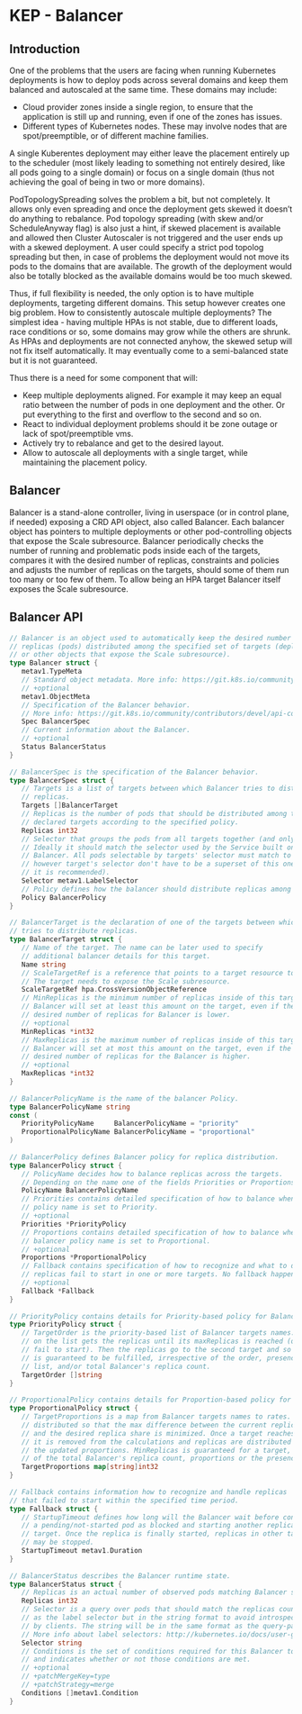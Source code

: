 
# KEP - Balancer 

## Introduction

One of the problems that the users are facing when running Kubernetes deployments is how to 
deploy pods across several domains and keep them balanced and autoscaled at the same time. 
These domains may include:

* Cloud provider zones inside a single region, to ensure that the application is still up and running, even if one of the zones has issues.
* Different types of Kubernetes nodes. These may involve nodes that are spot/preemptible, or of different machine families. 

A single Kuberentes deployment may either leave the placement entirely up to the scheduler 
(most likely leading to something not entirely desired, like all pods going to a single domain) or 
focus on a single domain (thus not achieving the goal of being in two or more domains). 

PodTopologySpreading solves the problem a bit, but not completely. It allows only even spreading 
and once the deployment gets skewed it doesn’t do anything to rebalance. Pod topology spreading 
(with skew and/or ScheduleAnyway flag) is also just a hint, if skewed placement is available and 
allowed then Cluster Autoscaler is not triggered and the user ends up with a skewed deployment. 
A user could specify a strict pod topolog spreading but then, in case of problems the deployment
would not move its pods to the domains that are available. The growth of the deployment would also 
be totally blocked as the available domains would be too much skewed.

Thus, if full flexibility is needed, the only option is to have multiple deployments, targeting 
different domains. This setup however creates one big problem. How to consistently autoscale multiple 
deployments? The simplest idea - having multiple HPAs is not stable, due to different loads, race 
conditions or so, some domains may grow while the others are shrunk. As HPAs and deployments are 
not connected anyhow, the skewed setup will not fix itself automatically. It may eventually come to 
a semi-balanced state but it is not guaranteed. 


Thus there is a need for some component that will:

* Keep multiple deployments aligned. For example it may keep an equal ratio between the number of
pods in one deployment and the other. Or put everything to the first and overflow to the second and so on.
* React to individual deployment problems should it be zone outage or lack of spot/preemptible vms. 
* Actively try to rebalance and get to the desired layout.
* Allow to autoscale all deployments with a single target, while maintaining the placement policy.

## Balancer 

Balancer is a stand-alone controller, living in userspace (or in control plane, if needed) exposing 
a CRD API object, also called Balancer. Each balancer object has pointers to multiple deployments 
or other pod-controlling objects that expose the Scale subresource. Balancer periodically checks 
the number of running and problematic pods inside each of the targets, compares it with the desired 
number of replicas, constraints and policies and adjusts the number of replicas on the targets, 
should some of them run too many or too few of them. To allow being an HPA target Balancer itself
exposes the Scale subresource.

## Balancer API

```go
// Balancer is an object used to automatically keep the desired number of
// replicas (pods) distributed among the specified set of targets (deployments
// or other objects that expose the Scale subresource).
type Balancer struct {
   metav1.TypeMeta
   // Standard object metadata. More info: https://git.k8s.io/community/contributors/devel/api-conventions.md#metadata
   // +optional
   metav1.ObjectMeta
   // Specification of the Balancer behavior.
   // More info: https://git.k8s.io/community/contributors/devel/api-conventions.md#spec-and-status.
   Spec BalancerSpec
   // Current information about the Balancer.
   // +optional
   Status BalancerStatus
}
 
// BalancerSpec is the specification of the Balancer behavior.
type BalancerSpec struct {
   // Targets is a list of targets between which Balancer tries to distribute
   // replicas.
   Targets []BalancerTarget
   // Replicas is the number of pods that should be distributed among the
   // declared targets according to the specified policy.
   Replicas int32
   // Selector that groups the pods from all targets together (and only those).
   // Ideally it should match the selector used by the Service built on top of the
   // Balancer. All pods selectable by targets' selector must match to this selector,
   // however target's selector don't have to be a superset of this one (although
   // it is recommended).
   Selector metav1.LabelSelector
   // Policy defines how the balancer should distribute replicas among targets.
   Policy BalancerPolicy
}
 
// BalancerTarget is the declaration of one of the targets between which the balancer
// tries to distribute replicas.
type BalancerTarget struct {
   // Name of the target. The name can be later used to specify
   // additional balancer details for this target.
   Name string
   // ScaleTargetRef is a reference that points to a target resource to balance.
   // The target needs to expose the Scale subresource.
   ScaleTargetRef hpa.CrossVersionObjectReference
   // MinReplicas is the minimum number of replicas inside of this target.
   // Balancer will set at least this amount on the target, even if the total
   // desired number of replicas for Balancer is lower.
   // +optional
   MinReplicas *int32
   // MaxReplicas is the maximum number of replicas inside of this target.
   // Balancer will set at most this amount on the target, even if the total
   // desired number of replicas for the Balancer is higher.
   // +optional
   MaxReplicas *int32
}
 
// BalancerPolicyName is the name of the balancer Policy.
type BalancerPolicyName string
const (
   PriorityPolicyName     BalancerPolicyName = "priority"
   ProportionalPolicyName BalancerPolicyName = "proportional"
)
 
// BalancerPolicy defines Balancer policy for replica distribution.
type BalancerPolicy struct {
   // PolicyName decides how to balance replicas across the targets.
   // Depending on the name one of the fields Priorities or Proportions must be set.
   PolicyName BalancerPolicyName
   // Priorities contains detailed specification of how to balance when balancer
   // policy name is set to Priority.
   // +optional
   Priorities *PriorityPolicy
   // Proportions contains detailed specification of how to balance when
   // balancer policy name is set to Proportional.
   // +optional
   Proportions *ProportionalPolicy
   // Fallback contains specification of how to recognize and what to do if some
   // replicas fail to start in one or more targets. No fallback happens if not-set.
   // +optional
   Fallback *Fallback
}
 
// PriorityPolicy contains details for Priority-based policy for Balancer.
type PriorityPolicy struct {
   // TargetOrder is the priority-based list of Balancer targets names. The first target
   // on the list gets the replicas until its maxReplicas is reached (or replicas
   // fail to start). Then the replicas go to the second target and so on. MinReplicas
   // is guaranteed to be fulfilled, irrespective of the order, presence on the
   // list, and/or total Balancer's replica count.
   TargetOrder []string
}
 
// ProportionalPolicy contains details for Proportion-based policy for Balancer.
type ProportionalPolicy struct {
   // TargetProportions is a map from Balancer targets names to rates. Replicas are
   // distributed so that the max difference between the current replica share
   // and the desired replica share is minimized. Once a target reaches maxReplicas
   // it is removed from the calculations and replicas are distributed with
   // the updated proportions. MinReplicas is guaranteed for a target, irrespective
   // of the total Balancer's replica count, proportions or the presence in the map.
   TargetProportions map[string]int32
}
 
// Fallback contains information how to recognize and handle replicas
// that failed to start within the specified time period.
type Fallback struct {
   // StartupTimeout defines how long will the Balancer wait before considering
   // a pending/not-started pod as blocked and starting another replica in some other
   // target. Once the replica is finally started, replicas in other targets
   // may be stopped.
   StartupTimeout metav1.Duration
}
 
// BalancerStatus describes the Balancer runtime state.
type BalancerStatus struct {
   // Replicas is an actual number of observed pods matching Balancer selector.
   Replicas int32
   // Selector is a query over pods that should match the replicas count. This is same
   // as the label selector but in the string format to avoid introspection
   // by clients. The string will be in the same format as the query-param syntax.
   // More info about label selectors: http://kubernetes.io/docs/user-guide/labels#label-selectors
   Selector string
   // Conditions is the set of conditions required for this Balancer to work properly,
   // and indicates whether or not those conditions are met.
   // +optional
   // +patchMergeKey=type
   // +patchStrategy=merge
   Conditions []metav1.Condition
}
```